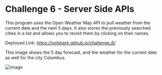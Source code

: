 # Challenge 6 - Server Side APIs

This program uses the Open Weather Map API to pull weather from the current date and the next 5 days. It also stores the previously searched cities in a list and allows you to revisit them by clicking on their names.

Deployed Link: https://nolshark.github.io/challenge_6/

This image shows the 5 day forecast, and the weather for the current date as well for the city Columbus.

![image](https://user-images.githubusercontent.com/108495035/186782049-94b72881-00a6-49e3-8ef7-a4a9ec99235f.png)
